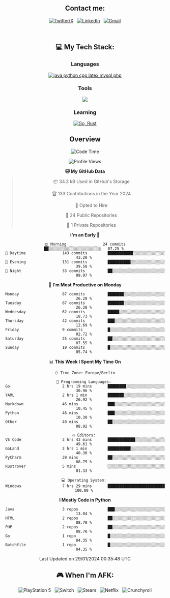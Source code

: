 <div align="center">

## Contact me:

[![Twitter/X](https://skillicons.dev/icons?i=twitter)](https://twitter.com/erikskopp) &nbsp;
[![LinkedIn](https://skillicons.dev/icons?i=linkedin)](www.linkedin.com/in/erik-skopp) &nbsp;
[![Gmail](https://skillicons.dev/icons?i=gmail)](mailto:skopp.erik@gmail.com)

<div align="center">
<br>

## 💻 My Tech Stack:

### Languages

[![java python cpp latex mysql php](https://skillicons.dev/icons?i=java,python,cpp,latex,mysql,php)](https://skillicons.dev)

### Tools

[![](https://skillicons.dev/icons?i=matlab,azure,bash,git,github,vscode)](https://skillicons.dev)

### Learning

[![Go, Rust](https://skillicons.dev/icons?i=go,rust)](https://skillicons.dev)

## Overview

<!--START_SECTION:waka-->
![Code Time](http://img.shields.io/badge/Code%20Time-7%20hrs%2029%20mins-blue)

![Profile Views](http://img.shields.io/badge/Profile%20Views-242-blue)

**🐱 My GitHub Data** 

> 📦 34.3 kB Used in GitHub's Storage 
 > 
> 🏆 133 Contributions in the Year 2024
 > 
> 💼 Opted to Hire
 > 
> 📜 24 Public Repositories 
 > 
> 🔑 1 Private Repositories 
 > 
**I'm an Early 🐤** 

```text
🌞 Morning                24 commits          ██░░░░░░░░░░░░░░░░░░░░░░░   07.25 % 
🌆 Daytime                143 commits         ███████████░░░░░░░░░░░░░░   43.20 % 
🌃 Evening                131 commits         ██████████░░░░░░░░░░░░░░░   39.58 % 
🌙 Night                  33 commits          ██░░░░░░░░░░░░░░░░░░░░░░░   09.97 % 
```
📅 **I'm Most Productive on Monday** 

```text
Monday                   87 commits          ███████░░░░░░░░░░░░░░░░░░   26.28 % 
Tuesday                  87 commits          ███████░░░░░░░░░░░░░░░░░░   26.28 % 
Wednesday                62 commits          █████░░░░░░░░░░░░░░░░░░░░   18.73 % 
Thursday                 42 commits          ███░░░░░░░░░░░░░░░░░░░░░░   12.69 % 
Friday                   9 commits           █░░░░░░░░░░░░░░░░░░░░░░░░   02.72 % 
Saturday                 25 commits          ██░░░░░░░░░░░░░░░░░░░░░░░   07.55 % 
Sunday                   19 commits          █░░░░░░░░░░░░░░░░░░░░░░░░   05.74 % 
```


📊 **This Week I Spent My Time On** 

```text
🕑︎ Time Zone: Europe/Berlin

💬 Programming Languages: 
Go                       2 hrs 19 mins       ████████░░░░░░░░░░░░░░░░░   30.96 % 
YAML                     2 hrs 1 min         ███████░░░░░░░░░░░░░░░░░░   26.92 % 
Markdown                 46 mins             ███░░░░░░░░░░░░░░░░░░░░░░   10.45 % 
Python                   46 mins             ███░░░░░░░░░░░░░░░░░░░░░░   10.30 % 
Other                    40 mins             ██░░░░░░░░░░░░░░░░░░░░░░░   08.92 % 

🔥 Editors: 
VS Code                  3 hrs 43 mins       ████████████░░░░░░░░░░░░░   49.61 % 
GoLand                   3 hrs 1 min         ██████████░░░░░░░░░░░░░░░   40.30 % 
PyCharm                  39 mins             ██░░░░░░░░░░░░░░░░░░░░░░░   08.75 % 
Rustrover                5 mins              ░░░░░░░░░░░░░░░░░░░░░░░░░   01.33 % 

💻 Operating System: 
Windows                  7 hrs 29 mins       █████████████████████████   100.00 % 
```

**I Mostly Code in Python** 

```text
Java                     3 repos             ███░░░░░░░░░░░░░░░░░░░░░░   13.04 % 
HTML                     2 repos             ██░░░░░░░░░░░░░░░░░░░░░░░   08.70 % 
PHP                      2 repos             ██░░░░░░░░░░░░░░░░░░░░░░░   08.70 % 
Go                       1 repo              █░░░░░░░░░░░░░░░░░░░░░░░░   04.35 % 
Batchfile                1 repo              █░░░░░░░░░░░░░░░░░░░░░░░░   04.35 % 
```




 Last Updated on 29/01/2024 00:35:48 UTC
<!--END_SECTION:waka-->



<!--
## 🏆 My Stats:

<p>
    <img height=175 alt="GitHub Stats" src="https://github-readme-stats.vercel.app/api?username=eskopp&show_icons=true&count_private=true&theme=dark" />&nbsp;&nbsp;
    <br><br>
    <img height=175 alt="Most Used Languages" src="https://github-readme-stats.vercel.app/api/top-langs/?username=eskopp&layout=compact&theme=dark" />&nbsp;&nbsp;
</p>
-->
## 🎮 When I'm AFK: 

![PlayStation 5](https://img.shields.io/badge/Playstation%205-003791?style=for-the-badge&logo=playstation-5&logoColor=white) &nbsp;
![Switch](https://img.shields.io/badge/Switch-E60012?style=for-the-badge&logo=nintendo-switch&logoColor=white) &nbsp;
![Steam](https://img.shields.io/badge/steam-%23000000.svg?style=for-the-badge&logo=steam&logoColor=white) &nbsp;
![Netflix](https://img.shields.io/badge/Netflix-E50914?style=for-the-badge&logo=netflix&logoColor=white) &nbsp;
![Crunchyroll](https://img.shields.io/badge/Crunchyroll-F47521?style=for-the-badge&logo=crunchyroll&logoColor=white)

</div>
